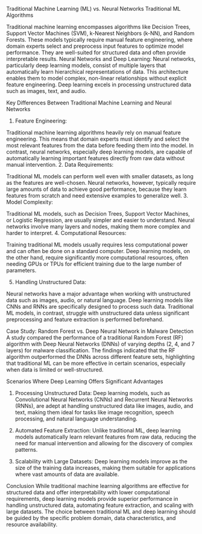 Traditional Machine Learning (ML) vs. Neural Networks
Traditional ML Algorithms

Traditional machine learning encompasses algorithms like Decision Trees, Support Vector Machines (SVM), k-Nearest Neighbors (k-NN), and Random Forests. These models typically require manual feature engineering, where domain experts select and preprocess input features to optimize model performance. They are well-suited for structured data and often provide interpretable results.
Neural Networks and Deep Learning:
Neural networks, particularly deep learning models, consist of multiple layers that automatically learn hierarchical representations of data. This architecture enables them to model complex, non-linear relationships without explicit feature engineering. Deep learning excels in processing unstructured data such as images, text, and audio.

Key Differences Between Traditional Machine Learning and Neural Networks
1.	Feature Engineering:

Traditional machine learning algorithms heavily rely on manual feature engineering. This means that domain experts must identify and select the most relevant features from the data before feeding them into the model. In contrast, neural networks, especially deep learning models, are capable of automatically learning important features directly from raw data without manual intervention.
2.	Data Requirements:

Traditional ML models can perform well even with smaller datasets, as long as the features are well-chosen. Neural networks, however, typically require large amounts of data to achieve good performance, because they learn features from scratch and need extensive examples to generalize well.
3.	Model Complexity:

Traditional ML models, such as Decision Trees, Support Vector Machines, or Logistic Regression, are usually simpler and easier to understand. Neural networks involve many layers and nodes, making them more complex and harder to interpret.
4.	Computational Resources:

Training traditional ML models usually requires less computational power and can often be done on a standard computer. Deep learning models, on the other hand, require significantly more computational resources, often needing GPUs or TPUs for efficient training due to the large number of parameters.

5.	Handling Unstructured Data:

Neural networks have a major advantage when working with unstructured data such as images, audio, or natural language. Deep learning models like CNNs and RNNs are specifically designed to process such data. Traditional ML models, in contrast, struggle with unstructured data unless significant preprocessing and feature extraction is performed beforehand.

Case Study: Random Forest vs. Deep Neural Network in Malware Detection
A study compared the performance of a traditional Random Forest (RF) algorithm with Deep Neural Networks (DNNs) of varying depths (2, 4, and 7 layers) for malware classification. The findings indicated that the RF algorithm outperformed the DNNs across different feature sets, highlighting that traditional ML can be more effective in certain scenarios, especially when data is limited or well-structured.

Scenarios Where Deep Learning Offers Significant Advantages
1.	Processing Unstructured Data: Deep learning models, such as Convolutional Neural Networks (CNNs) and Recurrent Neural Networks (RNNs), are adept at handling unstructured data like images, audio, and text, making them ideal for tasks like image recognition, speech processing, and natural language understanding.
2.	Automated Feature Extraction: Unlike traditional ML, deep learning models automatically learn relevant features from raw data, reducing the need for manual intervention and allowing for the discovery of complex patterns.

3.	Scalability with Large Datasets: Deep learning models improve as the size of the training data increases, making them suitable for applications where vast amounts of data are available.

Conclusion
While traditional machine learning algorithms are effective for structured data and offer interpretability with lower computational requirements, deep learning models provide superior performance in handling unstructured data, automating feature extraction, and scaling with large datasets. The choice between traditional ML and deep learning should be guided by the specific problem domain, data characteristics, and resource availability.

